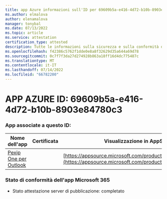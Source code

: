 ```yaml
---
title: app Azure informazioni sull'ID per 69609b5a-e416-4d72-b10b-8903e84780c3
ms.author: elmalova
author: elenamalova
manager: tonybal
ms.date: 07/13/2022
ms.topic: article
ms.service: attestation
certification_type: attested
description: Tutte le informazioni sulla sicurezza e sulla conformità disponibili per 69609b5a-e416-4d72-b10b-8903e84780c3.
ms.openlocfilehash: f42386c5762f1dde0e8a8f32629d35a644a69d78
ms.sourcegitcommit: 0c7f7f3da27d274928b863a18ff16d4dc775487c
ms.translationtype: MT
ms.contentlocale: it-IT
ms.lasthandoff: 07/14/2022
ms.locfileid: "66782200"
---
```

# <a name="azure-app-id-69609b5a-e416-4d72-b10b-8903e84780c3"></a>APP AZURE ID: 69609b5a-e416-4d72-b10b-8903e84780c3


### <a name="apps-associated-with-this-id"></a>App associate a questo ID:
| **Nome dell'app** | **Certificata** | **Visualizzazione in AppSource** |
|--------------|---------------|-----------------------|
| [Pexip One per Outlook](../forward/WA200003137.md) |  | [https://appsource.microsoft.com/product/office/WA200003137](https://appsource.microsoft.com/product/office/WA200003137) |

### <a name="microsoft-365-app-compliance-status"></a>Stato di conformità dell'app Microsoft 365
- Stato attestazione server di pubblicazione: completato

